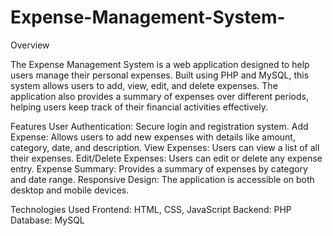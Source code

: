 # Expense-Management-System-
Overview

The Expense Management System is a web application designed to help users manage their personal expenses. Built using PHP and MySQL, this system allows users to add, view, edit, and delete expenses. The application also provides a summary of expenses over different periods, helping users keep track of their financial activities effectively.

Features
User Authentication: Secure login and registration system.
Add Expense: Allows users to add new expenses with details like amount, category, date, and description.
View Expenses: Users can view a list of all their expenses.
Edit/Delete Expenses: Users can edit or delete any expense entry.
Expense Summary: Provides a summary of expenses by category and date range.
Responsive Design: The application is accessible on both desktop and mobile devices.

Technologies Used
Frontend: HTML, CSS, JavaScript
Backend: PHP
Database: MySQL
